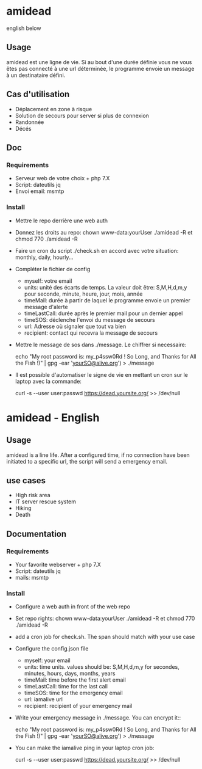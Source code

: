 # amidead

english below

## Usage

 amidead est une ligne de vie. Si au bout d'une durée définie vous ne vous êtes pas connecté à une url déterminée, le programme envoie un message à un destinataire défini.

## Cas d'utilisation

 * Déplacement en zone à risque
 * Solution de secours pour server si plus de connexion
 * Randonnée
 * Décés

## Doc

### Requirements

 * Serveur web de votre choix + php 7.X
 * Script: dateutils jq
 * Envoi email: msmtp

### Install

 * Mettre le repo derrière une web auth
 * Donnez les droits au repo: chown www-data:yourUser ./amidead -R et chmod 770 ./amidead -R
 * Faire un cron du script ./check.sh en accord avec votre situation: monthly, daily, hourly... 
 * Compléter le fichier de config
     * myself: votre email
     * units: unité des écarts de temps. La valeur doit être: S,M,H,d,m,y pour seconde, minute, heure, jour, mois, année
     * timeMail: durée à partir de laquel le programme envoie un premier message d'alerte
     * timeLastCall: durée après le premier mail pour un dernier appel
     * timeSOS: déclenche l'envoi du message de secours
     * url: Adresse où signaler que tout va bien
     * recipient: contact qui recevra la message de secours
 * Mettre le message de sos dans ./message. Le chiffrer si necessaire:

    echo "My root password is: my_p4ssw0Rd ! So Long, and Thanks for All the Fish !)" | gpg -ear 'yourSO@alive.org') > ./message

 * Il est possible d'automatiser le signe de vie en mettant un cron sur le laptop avec la commande:

    curl -s --user user:passwd https://dead.yoursite.org/ >> /dev/null

# amidead - English

## Usage

amidead is a line life. After a configured time, if no connection have been initiated to a specific url, the script will send a emergency email.

## use cases

 * High risk area
 * IT server rescue system
 * Hiking
 * Death

## Documentation

### Requirements

 * Your favorite webserver + php 7.X
 * Script: dateutils jq
 * mails: msmtp

### Install

 * Configure a web auth in front of the web repo
 * Set repo rights: chown www-data:yourUser ./amidead -R et chmod 770 ./amidead -R
 * add a cron job for check.sh. The span should match with your use case
 * Configure the config.json file
     * myself: your email
     * units: time units. values should be: S,M,H,d,m,y for secondes, minutes, hours, days, months, years
     * timeMail: time before the first alert email
     * timeLastCall: time for the last call
     * timeSOS: time for the emergency email
     * url: iamalive url
     * recipient: recipient of your emergency mail
 * Write your emergency message in ./message. You can encrypt it::

    echo "My root password is: my_p4ssw0Rd ! So Long, and Thanks for All the Fish !)" | gpg -ear 'yourSO@alive.org') > ./message

 * You can make the iamalive ping in your laptop cron job:

    curl -s --user user:passwd https://dead.yoursite.org/ >> /dev/null


